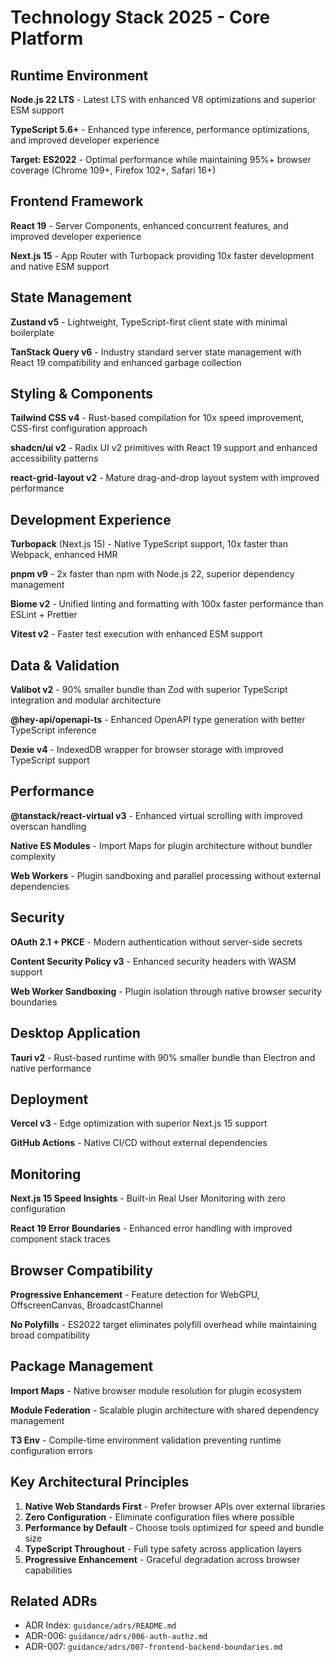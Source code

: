# Technology Stack 2025 - Core Platform

## Runtime Environment

**Node.js 22 LTS** - Latest LTS with enhanced V8 optimizations and superior ESM support

**TypeScript 5.6+** - Enhanced type inference, performance optimizations, and improved developer experience

**Target: ES2022** - Optimal performance while maintaining 95%+ browser coverage (Chrome 109+, Firefox 102+, Safari 16+)

## Frontend Framework

**React 19** - Server Components, enhanced concurrent features, and improved developer experience

**Next.js 15** - App Router with Turbopack providing 10x faster development and native ESM support

## State Management

**Zustand v5** - Lightweight, TypeScript-first client state with minimal boilerplate

**TanStack Query v6** - Industry standard server state management with React 19 compatibility and enhanced garbage collection

## Styling & Components

**Tailwind CSS v4** - Rust-based compilation for 10x speed improvement, CSS-first configuration approach

**shadcn/ui v2** - Radix UI v2 primitives with React 19 support and enhanced accessibility patterns

**react-grid-layout v2** - Mature drag-and-drop layout system with improved performance

## Development Experience

**Turbopack** (Next.js 15) - Native TypeScript support, 10x faster than Webpack, enhanced HMR

**pnpm v9** - 2x faster than npm with Node.js 22, superior dependency management

**Biome v2** - Unified linting and formatting with 100x faster performance than ESLint + Prettier

**Vitest v2** - Faster test execution with enhanced ESM support

## Data & Validation

**Valibot v2** - 90% smaller bundle than Zod with superior TypeScript integration and modular architecture

**@hey-api/openapi-ts** - Enhanced OpenAPI type generation with better TypeScript inference

**Dexie v4** - IndexedDB wrapper for browser storage with improved TypeScript support

## Performance

**@tanstack/react-virtual v3** - Enhanced virtual scrolling with improved overscan handling

**Native ES Modules** - Import Maps for plugin architecture without bundler complexity

**Web Workers** - Plugin sandboxing and parallel processing without external dependencies

## Security

**OAuth 2.1 + PKCE** - Modern authentication without server-side secrets

**Content Security Policy v3** - Enhanced security headers with WASM support

**Web Worker Sandboxing** - Plugin isolation through native browser security boundaries

## Desktop Application

**Tauri v2** - Rust-based runtime with 90% smaller bundle than Electron and native performance

## Deployment

**Vercel v3** - Edge optimization with superior Next.js 15 support

**GitHub Actions** - Native CI/CD without external dependencies

## Monitoring

**Next.js 15 Speed Insights** - Built-in Real User Monitoring with zero configuration

**React 19 Error Boundaries** - Enhanced error handling with improved component stack traces

## Browser Compatibility

**Progressive Enhancement** - Feature detection for WebGPU, OffscreenCanvas, BroadcastChannel

**No Polyfills** - ES2022 target eliminates polyfill overhead while maintaining broad compatibility

## Package Management

**Import Maps** - Native browser module resolution for plugin ecosystem

**Module Federation** - Scalable plugin architecture with shared dependency management

**T3 Env** - Compile-time environment validation preventing runtime configuration errors

## Key Architectural Principles

1. **Native Web Standards First** - Prefer browser APIs over external libraries
2. **Zero Configuration** - Eliminate configuration files where possible
3. **Performance by Default** - Choose tools optimized for speed and bundle size
4. **TypeScript Throughout** - Full type safety across application layers
5. **Progressive Enhancement** - Graceful degradation across browser capabilities

## Related ADRs

- ADR Index: `guidance/adrs/README.md`
- ADR-006: `guidance/adrs/006-auth-authz.md`
- ADR-007: `guidance/adrs/007-frontend-backend-boundaries.md`
